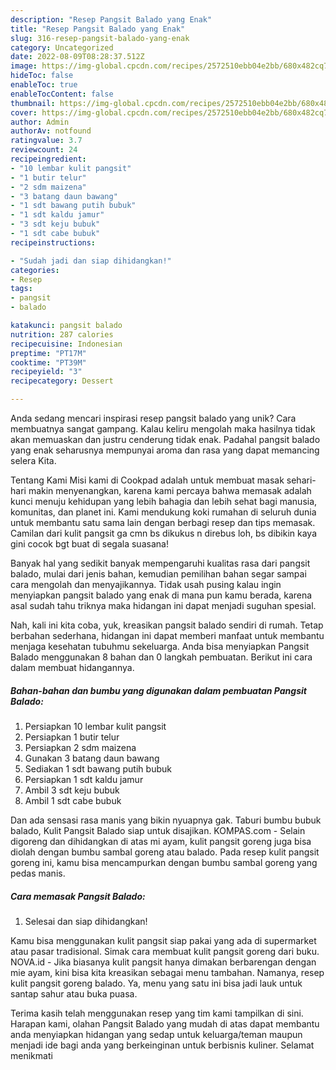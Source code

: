 ```yaml
---
description: "Resep Pangsit Balado yang Enak"
title: "Resep Pangsit Balado yang Enak"
slug: 316-resep-pangsit-balado-yang-enak
category: Uncategorized
date: 2022-08-09T08:28:37.512Z
image: https://img-global.cpcdn.com/recipes/2572510ebb04e2bb/680x482cq70/pangsit-balado-foto-resep-utama.jpg
hideToc: false
enableToc: true
enableTocContent: false
thumbnail: https://img-global.cpcdn.com/recipes/2572510ebb04e2bb/680x482cq70/pangsit-balado-foto-resep-utama.jpg
cover: https://img-global.cpcdn.com/recipes/2572510ebb04e2bb/680x482cq70/pangsit-balado-foto-resep-utama.jpg
author: Admin
authorAv: notfound
ratingvalue: 3.7
reviewcount: 24
recipeingredient:
- "10 lembar kulit pangsit"
- "1 butir telur"
- "2 sdm maizena"
- "3 batang daun bawang"
- "1 sdt bawang putih bubuk"
- "1 sdt kaldu jamur"
- "3 sdt keju bubuk"
- "1 sdt cabe bubuk"
recipeinstructions:

- "Sudah jadi dan siap dihidangkan!"
categories:
- Resep
tags:
- pangsit
- balado

katakunci: pangsit balado 
nutrition: 287 calories
recipecuisine: Indonesian
preptime: "PT17M"
cooktime: "PT39M"
recipeyield: "3"
recipecategory: Dessert

---
```





Anda sedang mencari inspirasi resep pangsit balado yang unik? Cara membuatnya sangat gampang. Kalau keliru mengolah maka hasilnya tidak akan memuaskan dan justru cenderung tidak enak. Padahal pangsit balado yang enak seharusnya mempunyai aroma dan rasa yang dapat memancing selera Kita.





Tentang Kami Misi kami di Cookpad adalah untuk membuat masak sehari-hari makin menyenangkan, karena kami percaya bahwa memasak adalah kunci menuju kehidupan yang lebih bahagia dan lebih sehat bagi manusia, komunitas, dan planet ini. Kami mendukung koki rumahan di seluruh dunia untuk membantu satu sama lain dengan berbagi resep dan tips memasak. Camilan dari kulit pangsit ga cmn bs dikukus n direbus loh, bs dibikin kaya gini cocok bgt buat di segala suasana!

Banyak hal yang sedikit banyak mempengaruhi kualitas rasa dari pangsit balado, mulai dari jenis bahan, kemudian pemilihan bahan segar sampai cara mengolah dan menyajikannya. Tidak usah pusing kalau ingin menyiapkan pangsit balado yang enak di mana pun kamu berada, karena asal sudah tahu triknya maka hidangan ini dapat menjadi suguhan spesial.






Nah, kali ini kita coba, yuk, kreasikan pangsit balado sendiri di rumah. Tetap berbahan sederhana, hidangan ini dapat memberi manfaat untuk membantu menjaga kesehatan tubuhmu sekeluarga. Anda bisa menyiapkan Pangsit Balado menggunakan 8 bahan dan 0 langkah pembuatan. Berikut ini cara dalam membuat hidangannya.

<!--inarticleads1-->

##### Bahan-bahan dan bumbu yang digunakan dalam pembuatan Pangsit Balado:

1. Persiapkan 10 lembar kulit pangsit
1. Persiapkan 1 butir telur
1. Persiapkan 2 sdm maizena
1. Gunakan 3 batang daun bawang
1. Sediakan 1 sdt bawang putih bubuk
1. Persiapkan 1 sdt kaldu jamur
1. Ambil 3 sdt keju bubuk
1. Ambil 1 sdt cabe bubuk


Dan ada sensasi rasa manis yang bikin nyuapnya gak. Taburi bumbu bubuk balado, Kulit Pangsit Balado siap untuk disajikan. KOMPAS.com - Selain digoreng dan dihidangkan di atas mi ayam, kulit pangsit goreng juga bisa diolah dengan bumbu sambal goreng atau balado. Pada resep kulit pangsit goreng ini, kamu bisa mencampurkan dengan bumbu sambal goreng yang pedas manis. 

<!--inarticleads2-->

##### Cara memasak Pangsit Balado:


1. Selesai dan siap dihidangkan!

Kamu bisa menggunakan kulit pangsit siap pakai yang ada di supermarket atau pasar tradisional. Simak cara membuat kulit pangsit goreng dari buku. NOVA.id - Jika biasanya kulit pangsit hanya dimakan berbarengan dengan mie ayam, kini bisa kita kreasikan sebagai menu tambahan. Namanya, resep kulit pangsit goreng balado. Ya, menu yang satu ini bisa jadi lauk untuk santap sahur atau buka puasa. 

Terima kasih telah menggunakan resep yang tim kami tampilkan di sini. Harapan kami, olahan Pangsit Balado yang mudah di atas dapat membantu anda menyiapkan hidangan yang sedap untuk keluarga/teman maupun menjadi ide bagi anda yang berkeinginan untuk berbisnis kuliner. Selamat menikmati
